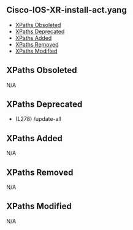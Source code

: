 ## Cisco-IOS-XR-install-act.yang

- [XPaths Obsoleted](#xpaths-obsoleted)
- [XPaths Deprecated](#xpaths-deprecated)
- [XPaths Added](#xpaths-added)
- [XPaths Removed](#xpaths-removed)
- [XPaths Modified](#xpaths-modified)

## XPaths Obsoleted

N/A

## XPaths Deprecated

- (L278)	/update-all

## XPaths Added

N/A

## XPaths Removed

N/A

## XPaths Modified

N/A

